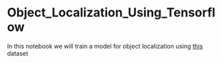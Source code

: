 # Object_Localization_Using_Tensorflow
In this notebook we will train a model for object localization using [this](https://www.kaggle.com/datasets/mbkinaci/image-localization-dataset/download?datasetVersionNumber=1 ) dataset
